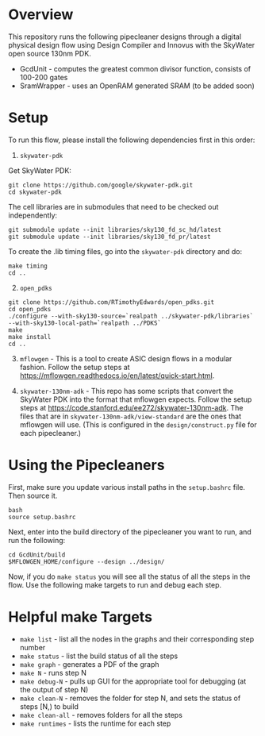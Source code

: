 # Overview
This repository runs the following pipecleaner designs through a digital physical design flow using Design Compiler and Innovus with the SkyWater open source 130nm PDK.
*  GcdUnit - computes the greatest common divisor function, consists of 100-200 gates
*  SramWrapper - uses an OpenRAM generated SRAM (to be added soon)

# Setup
To run this flow, please install the following dependencies first in this order:

1. `skywater-pdk` 

Get SkyWater PDK:
```
git clone https://github.com/google/skywater-pdk.git
cd skywater-pdk
```
The cell libraries are in submodules that need to be checked out independently:
```
git submodule update --init libraries/sky130_fd_sc_hd/latest
git submodule update --init libraries/sky130_fd_pr/latest
```
To create the .lib timing files, go into the `skywater-pdk` directory and do:
```
make timing
cd ..
```

2. `open_pdks`

```
git clone https://github.com/RTimothyEdwards/open_pdks.git
cd open_pdks
./configure --with-sky130-source=`realpath ../skywater-pdk/libraries` --with-sky130-local-path=`realpath ../PDKS`
make
make install
cd .. 
```

3. `mflowgen` - This is a tool to create ASIC design flows in a modular fashion.
Follow the setup steps at https://mflowgen.readthedocs.io/en/latest/quick-start.html.

4. `skywater-130nm-adk` - This repo has some scripts that convert the SkyWater PDK into the format that mflowgen expects. Follow the setup steps at https://code.stanford.edu/ee272/skywater-130nm-adk. The files that are in `skywater-130nm-adk/view-standard` are the ones that mflowgen will use. (This is configured in the `design/construct.py` file for each pipecleaner.)

# Using the Pipecleaners

First, make sure you update various install paths in the `setup.bashrc` file. Then source it.
```
bash
source setup.bashrc
```

Next, enter into the build directory of the pipecleaner you want to run, and run the following:
```
cd GcdUnit/build
$MFLOWGEN_HOME/configure --design ../design/
```

Now, if you do `make status` you will see all the status of all the steps in the flow. Use the following make targets to run and debug each step.

# Helpful make Targets
*  `make list` - list all the nodes in the graphs and their corresponding step number
*  `make status` - list the build status of all the steps
*  `make graph` - generates a PDF of the graph
*  `make N` - runs step N
*  `make debug-N` - pulls up GUI for the appropriate tool for debugging (at the output of step N)
*  `make clean-N` - removes the folder for step N, and sets the status of steps [N,) to build
*  `make clean-all` - removes folders for all the steps
*  `make runtimes` - lists the runtime for each step
